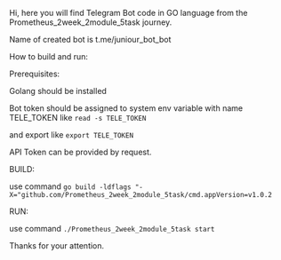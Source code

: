 Hi, here you will find Telegram Bot code in GO language from the Prometheus_2week_2module_5task journey. 

Name of created bot is t.me/juniour_bot_bot

How to build and run:

Prerequisites:

Golang should be installed 

Bot token should be assigned to system env variable with name TELE_TOKEN like 
```read -s TELE_TOKEN```

and export like
```export TELE_TOKEN```

API Token can be provided by request.

BUILD:

use command ```go build -ldflags "-X="github.com/Prometheus_2week_2module_5task/cmd.appVersion=v1.0.2```

RUN:

use command ```./Prometheus_2week_2module_5task start```

Thanks for your attention.


